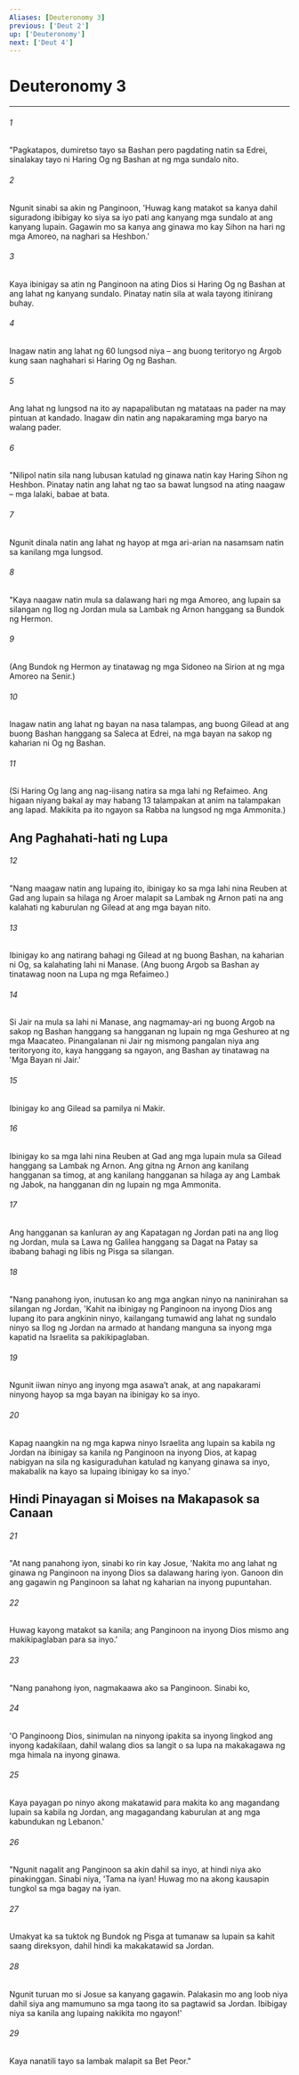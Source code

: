 ```yaml
---
Aliases: [Deuteronomy 3]
previous: ['Deut 2']
up: ['Deuteronomy']
next: ['Deut 4']
---
```

# Deuteronomy 3

***






















###### 1 










"Pagkatapos, dumiretso tayo sa Bashan pero pagdating natin sa Edrei, sinalakay tayo ni Haring Og ng Bashan at ng mga sundalo nito. 





















###### 2 










Ngunit sinabi sa akin ng Panginoon, 'Huwag kang matakot sa kanya dahil siguradong ibibigay ko siya sa iyo pati ang kanyang mga sundalo at ang kanyang lupain. Gagawin mo sa kanya ang ginawa mo kay Sihon na hari ng mga Amoreo, na naghari sa Heshbon.' 





















###### 3 










Kaya ibinigay sa atin ng Panginoon na ating Dios si Haring Og ng Bashan at ang lahat ng kanyang sundalo. Pinatay natin sila at wala tayong itinirang buhay. 





















###### 4 










Inagaw natin ang lahat ng 60 lungsod niya – ang buong teritoryo ng Argob kung saan naghahari si Haring Og ng Bashan. 





















###### 5 










Ang lahat ng lungsod na ito ay napapalibutan ng matataas na pader na may pintuan at kandado. Inagaw din natin ang napakaraming mga baryo na walang pader. 





















###### 6 










"Nilipol natin sila nang lubusan katulad ng ginawa natin kay Haring Sihon ng Heshbon. Pinatay natin ang lahat ng tao sa bawat lungsod na ating naagaw – mga lalaki, babae at bata. 





















###### 7 










Ngunit dinala natin ang lahat ng hayop at mga ari-arian na nasamsam natin sa kanilang mga lungsod. 





















###### 8 










"Kaya naagaw natin mula sa dalawang hari ng mga Amoreo, ang lupain sa silangan ng Ilog ng Jordan mula sa Lambak ng Arnon hanggang sa Bundok ng Hermon. 





















###### 9 










(Ang Bundok ng Hermon ay tinatawag ng mga Sidoneo na Sirion at ng mga Amoreo na Senir.) 





















###### 10 










Inagaw natin ang lahat ng bayan na nasa talampas, ang buong Gilead at ang buong Bashan hanggang sa Saleca at Edrei, na mga bayan na sakop ng kaharian ni Og ng Bashan. 





















###### 11 










(Si Haring Og lang ang nag-iisang natira sa mga lahi ng Refaimeo. Ang higaan niyang bakal ay may habang 13 talampakan at anim na talampakan ang lapad. Makikita pa ito ngayon sa Rabba na lungsod ng mga Ammonita.) 

## Ang Paghahati-hati ng Lupa 





















###### 12 










"Nang maagaw natin ang lupaing ito, ibinigay ko sa mga lahi nina Reuben at Gad ang lupain sa hilaga ng Aroer malapit sa Lambak ng Arnon pati na ang kalahati ng kaburulan ng Gilead at ang mga bayan nito. 





















###### 13 










Ibinigay ko ang natirang bahagi ng Gilead at ng buong Bashan, na kaharian ni Og, sa kalahating lahi ni Manase. (Ang buong Argob sa Bashan ay tinatawag noon na Lupa ng mga Refaimeo.) 





















###### 14 










Si Jair na mula sa lahi ni Manase, ang nagmamay-ari ng buong Argob na sakop ng Bashan hanggang sa hangganan ng lupain ng mga Geshureo at ng mga Maacateo. Pinangalanan ni Jair ng mismong pangalan niya ang teritoryong ito, kaya hanggang sa ngayon, ang Bashan ay tinatawag na 'Mga Bayan ni Jair.' 





















###### 15 










Ibinigay ko ang Gilead sa pamilya ni Makir. 





















###### 16 










Ibinigay ko sa mga lahi nina Reuben at Gad ang mga lupain mula sa Gilead hanggang sa Lambak ng Arnon. Ang gitna ng Arnon ang kanilang hangganan sa timog, at ang kanilang hangganan sa hilaga ay ang Lambak ng Jabok, na hangganan din ng lupain ng mga Ammonita. 





















###### 17 










Ang hangganan sa kanluran ay ang Kapatagan ng Jordan pati na ang Ilog ng Jordan, mula sa Lawa ng Galilea hanggang sa Dagat na Patay sa ibabang bahagi ng libis ng Pisga sa silangan. 





















###### 18 










"Nang panahong iyon, inutusan ko ang mga angkan ninyo na naninirahan sa silangan ng Jordan, 'Kahit na ibinigay ng Panginoon na inyong Dios ang lupang ito para angkinin ninyo, kailangang tumawid ang lahat ng sundalo ninyo sa Ilog ng Jordan na armado at handang manguna sa inyong mga kapatid na Israelita sa pakikipaglaban. 





















###### 19 










Ngunit iiwan ninyo ang inyong mga asawaʼt anak, at ang napakarami ninyong hayop sa mga bayan na ibinigay ko sa inyo. 





















###### 20 










Kapag naangkin na ng mga kapwa ninyo Israelita ang lupain sa kabila ng Jordan na ibinigay sa kanila ng Panginoon na inyong Dios, at kapag nabigyan na sila ng kasiguraduhan katulad ng kanyang ginawa sa inyo, makabalik na kayo sa lupaing ibinigay ko sa inyo.' 

## Hindi Pinayagan si Moises na Makapasok sa Canaan 





















###### 21 










"At nang panahong iyon, sinabi ko rin kay Josue, 'Nakita mo ang lahat ng ginawa ng Panginoon na inyong Dios sa dalawang haring iyon. Ganoon din ang gagawin ng Panginoon sa lahat ng kaharian na inyong pupuntahan. 





















###### 22 










Huwag kayong matakot sa kanila; ang Panginoon na inyong Dios mismo ang makikipaglaban para sa inyo.' 





















###### 23 










"Nang panahong iyon, nagmakaawa ako sa Panginoon. Sinabi ko, 





















###### 24 










'O Panginoong Dios, sinimulan na ninyong ipakita sa inyong lingkod ang inyong kadakilaan, dahil walang dios sa langit o sa lupa na makakagawa ng mga himala na inyong ginawa. 





















###### 25 










Kaya payagan po ninyo akong makatawid para makita ko ang magandang lupain sa kabila ng Jordan, ang magagandang kaburulan at ang mga kabundukan ng Lebanon.' 





















###### 26 










"Ngunit nagalit ang Panginoon sa akin dahil sa inyo, at hindi niya ako pinakinggan. Sinabi niya, 'Tama na iyan! Huwag mo na akong kausapin tungkol sa mga bagay na iyan. 





















###### 27 










Umakyat ka sa tuktok ng Bundok ng Pisga at tumanaw sa lupain sa kahit saang direksyon, dahil hindi ka makakatawid sa Jordan. 





















###### 28 










Ngunit turuan mo si Josue sa kanyang gagawin. Palakasin mo ang loob niya dahil siya ang mamumuno sa mga taong ito sa pagtawid sa Jordan. Ibibigay niya sa kanila ang lupaing nakikita mo ngayon!' 





















###### 29 










Kaya nanatili tayo sa lambak malapit sa Bet Peor."
